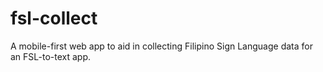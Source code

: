 # fsl-collect
A mobile-first web app to aid in collecting Filipino Sign Language data for an FSL-to-text app.
